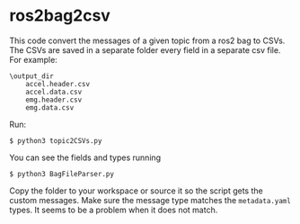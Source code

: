 ros2bag2csv
===========

This code convert the messages of a given topic from a ros2 bag to CSVs.
The CSVs are saved in a separate folder every field in a separate csv file.  
For example:

    \output_dir
        accel.header.csv
        accel.data.csv
        emg.header.csv
        emg.data.csv

Run:

    $ python3 topic2CSVs.py

You can see the fields and types running

    $ python3 BagFileParser.py
    
Copy the folder to your workspace or source it so the script gets the custom messages.
Make sure the message type matches the `metadata.yaml` types. It seems to be a problem when it does not match.
